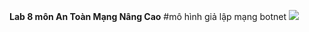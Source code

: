 __Lab 8 môn An Toàn Mạng Nâng Cao__
#mô hình giả lập mạng botnet
![](https://github.com/magnetohvcs/payload/blob/master/image/eve-ng.png)
